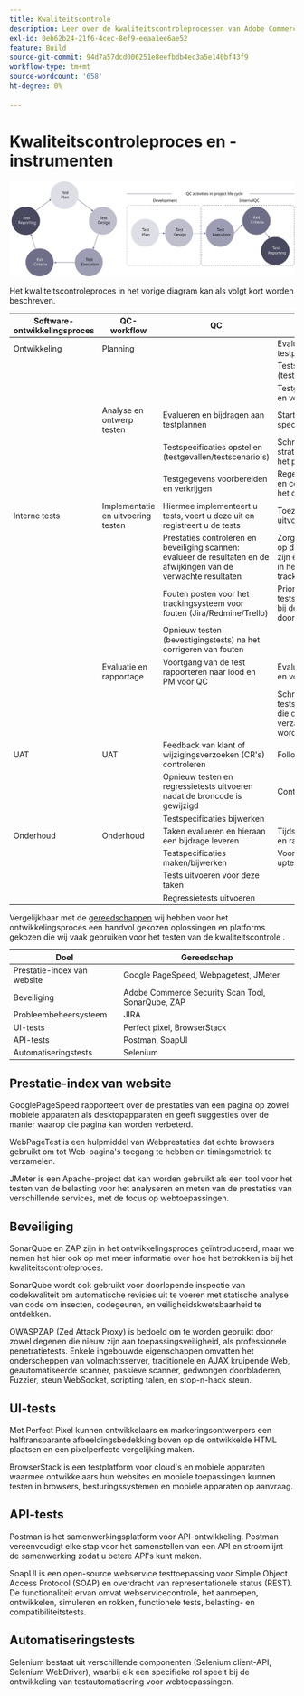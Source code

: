```yaml
---
title: Kwaliteitscontrole
description: Leer over de kwaliteitscontroleprocessen van Adobe Commerce met betrekking tot implementatieprojecten.
exl-id: 0eb62b24-21f6-4cec-8ef9-eeaa1ee6ae52
feature: Build
source-git-commit: 94d7a57dcd006251e8eefbdb4ec3a5e140bf43f9
workflow-type: tm+mt
source-wordcount: '658'
ht-degree: 0%

---
```


# Kwaliteitscontroleproces en -instrumenten

![Diagram kwaliteitscontroleproces](../../assets/playbooks/quality-control-diagram.svg)

Het kwaliteitscontroleproces in het vorige diagram kan als volgt kort worden beschreven.

<table>
<thead>
  <tr>
    <th>Software-ontwikkelingsproces</th>
    <th>QC-workflow</th>
    <th>QC</th>
    <th>QC-leader</th>
  </tr>
</thead>
<tbody>
  <tr>
    <td>Ontwikkeling</td>
    <td>Planning</td>
    <td></td>
    <td>Evalueren en bijdragen aan testplannen</td>
  </tr>
  <tr>
    <td></td>
    <td></td>
    <td></td>
    <td>Testspecificaties opstellen (testgevallen/testscenario's)</td>
  </tr>
  <tr>
    <td></td>
    <td></td>
    <td></td>
    <td>Testgegevens voorbereiden en verkrijgen</td>
  </tr>
  <tr>
    <td></td>
    <td>Analyse en ontwerp testen</td>
    <td>Evalueren en bijdragen aan testplannen</td>
    <td>Start het preparaat, specificaties</td>
  </tr>
  <tr>
    <td></td>
    <td></td>
    <td>Testspecificaties opstellen (testgevallen/testscenario's)</td>
    <td>Schrijf of herzie een strategie van de Test voor het project</td>
  </tr>
  <tr>
    <td></td>
    <td></td>
    <td>Testgegevens voorbereiden en verkrijgen</td>
    <td> Regelafstand, begeleiding en controle van de analyse, het ontwerp</td>
  </tr>
  <tr>
    <td>Interne tests</td>
    <td>Implementatie en uitvoering testen</td>
    <td>Hiermee implementeert u tests, voert u deze uit en registreert u de tests</td>
    <td>Toezicht op de uitvoering en uitvoering van de tests</td>
  </tr>
  <tr>
    <td></td>
    <td></td>
    <td>Prestaties controleren en beveiliging scannen: evalueer de resultaten en de afwijkingen van de verwachte resultaten</td>
    <td>Zorg ervoor dat de tests tot op de testbasis traceerbaar zijn en controleer de fouten in het Bug-trackingssysteem</td>
  </tr>
  <tr>
    <td></td>
    <td></td>
    <td>Fouten posten voor het trackingsysteem voor fouten (Jira/Redmine/Trello)</td>
    <td>Prioriteit geven aan/plannen tests om zich aan te sluiten bij de projectplanning die door PM wordt bepaald</td>
  </tr>
  <tr>
    <td></td>
    <td></td>
    <td>Opnieuw testen (bevestigingstests) na het corrigeren van fouten</td>
    <td></td>
  </tr>
  <tr>
    <td></td>
    <td>Evaluatie en rapportage</td>
    <td>Voortgang van de test rapporteren naar lood en PM voor QC</td>
    <td>Evaluatie van testresultaten en voortgang</td>
  </tr>
  <tr>
    <td></td>
    <td></td>
    <td></td>
    <td>Schrijf testsamenvattingsrapporten die op de tijdens de test verzamelde informatie worden gebaseerd</td>
  </tr>
  <tr>
    <td>UAT</td>
    <td>UAT</td>
    <td>Feedback van klant of wijzigingsverzoeken (CR's) controleren</td>
    <td>Follow-up</td>
  </tr>
  <tr>
    <td></td>
    <td></td>
    <td>Opnieuw testen en regressietests uitvoeren nadat de broncode is gewijzigd</td>
    <td>Controleren</td>
  </tr>
  <tr>
    <td></td>
    <td></td>
    <td>Testspecificaties bijwerken</td>
    <td></td>
  </tr>
  <tr>
    <td>Onderhoud</td>
    <td>Onderhoud</td>
    <td>Taken evalueren en hieraan een bijdrage leveren</td>
    <td>Tijdstip voor het beoordelen en ramen van taken</td>
  </tr>
  <tr>
    <td></td>
    <td></td>
    <td>Testspecificaties maken/bijwerken</td>
    <td>Voortgang van de follow-uptest</td>
  </tr>
  <tr>
    <td></td>
    <td></td>
    <td>Tests uitvoeren voor deze taken</td>
    <td></td>
  </tr>
  <tr>
    <td></td>
    <td></td>
    <td>Regressietests uitvoeren</td>
    <td></td>
  </tr>
</tbody>
</table>

Vergelijkbaar met de [gereedschappen](project-management-tools.md) wij hebben voor het ontwikkelingsproces een handvol gekozen oplossingen en platforms gekozen die wij vaak gebruiken voor het testen van de kwaliteitscontrole .

| Doel | Gereedschap |
|---------------------------|---------------------------------------------------|
| Prestatie-index van website | Google PageSpeed, Webpagetest, JMeter |
| Beveiliging | Adobe Commerce Security Scan Tool, SonarQube, ZAP |
| Probleembeheersysteem | JIRA |
| UI-tests | Perfect pixel, BrowserStack |
| API-tests | Postman, SoapUI |
| Automatiseringstests | Selenium |


## Prestatie-index van website

GooglePageSpeed rapporteert over de prestaties van een pagina op zowel mobiele apparaten als desktopapparaten en geeft suggesties over de manier waarop die pagina kan worden verbeterd.

WebPageTest is een hulpmiddel van Webprestaties dat echte browsers gebruikt om tot Web-pagina&#39;s toegang te hebben en timingsmetriek te verzamelen.

JMeter is een Apache-project dat kan worden gebruikt als een tool voor het testen van de belasting voor het analyseren en meten van de prestaties van verschillende services, met de focus op webtoepassingen.

## Beveiliging

SonarQube en ZAP zijn in het ontwikkelingsproces geïntroduceerd, maar we nemen het hier ook op met meer informatie over hoe het betrokken is bij het kwaliteitscontroleproces.

SonarQube wordt ook gebruikt voor doorlopende inspectie van codekwaliteit om automatische revisies uit te voeren met statische analyse van code om insecten, codegeuren, en veiligheidskwetsbaarheid te ontdekken.

OWASPZAP (Zed Attack Proxy) is bedoeld om te worden gebruikt door zowel degenen die nieuw zijn aan toepassingsveiligheid, als professionele penetratietests. Enkele ingebouwde eigenschappen omvatten het onderscheppen van volmachtsserver, traditionele en AJAX kruipende Web, geautomatiseerde scanner, passieve scanner, gedwongen doorbladeren, Fuzzier, steun WebSocket, scripting talen, en stop-n-hack steun.

## UI-tests

Met Perfect Pixel kunnen ontwikkelaars en markeringsontwerpers een halftransparante afbeeldingsbedekking boven op de ontwikkelde HTML plaatsen en een pixelperfecte vergelijking maken.

BrowserStack is een testplatform voor cloud&#39;s en mobiele apparaten waarmee ontwikkelaars hun websites en mobiele toepassingen kunnen testen in browsers, besturingssystemen en mobiele apparaten op aanvraag.

## API-tests

Postman is het samenwerkingsplatform voor API-ontwikkeling. Postman vereenvoudigt elke stap voor het samenstellen van een API en stroomlijnt de samenwerking zodat u betere API&#39;s kunt maken.

SoapUI is een open-source webservice testtoepassing voor Simple Object Access Protocol (SOAP) en overdracht van representationele status (REST). De functionaliteit ervan omvat webservicecontrole, het aanroepen, ontwikkelen, simuleren en rokken, functionele tests, belasting- en compatibiliteitstests.

## Automatiseringstests

Selenium bestaat uit verschillende componenten (Selenium client-API, Selenium WebDriver), waarbij elk een specifieke rol speelt bij de ontwikkeling van testautomatisering voor webtoepassingen.
